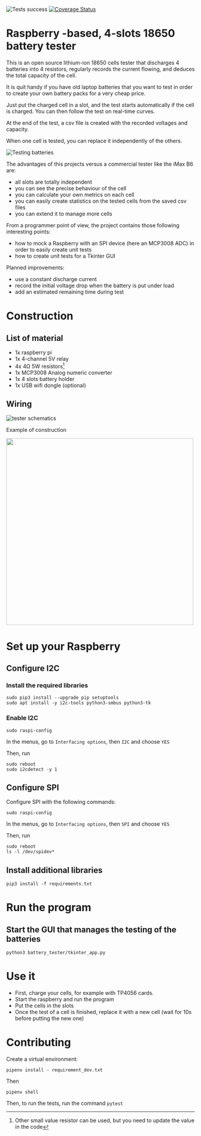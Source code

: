 
![](https://api.travis-ci.com/Geocali/18650_tester.svg?branch=master&status=passed "Tests success")
[![Coverage Status](https://coveralls.io/repos/github/Geocali/18650_tester/badge.svg?branch=master)](https://coveralls.io/github/Geocali/18650_tester?branch=master&service=github)

# Raspberry -based, 4-slots 18650 battery tester

This is an open source lithium-ion 18650 cells tester that discharges 4 batteries into 4 resistors, regularly records the current flowing, and deduces the total capacity of the cell.

It is quit handy if you have old laptop batteries that you want to test in order to create your own battery packs for a very cheap price.

Just put the charged cell in a slot, and the test starts automatically if the cell is charged. You can then follow the test on real-time curves.

At the end of the test, a csv file is created with the recorded voltages and capacity.

When one cell is tested, you can replace it independently of the others.

![Testing batteries](docs/example.gif)

The advantages of this projects versus a commercial tester like the iMax B6 are:
- all slots are totally independent
- you can see the precise behaviour of the cell
- you can calculate your own metrics on each cell
- you can easily create statistics on the tested cells from the saved csv files
- you can extend it to manage more cells

From a programmer point of view, the project contains those following interesting points:
- how to mock a Raspberry with an SPI device (here an MCP3008 ADC) in order to easily create unit tests
- how to create unit tests for a Tkinter GUI

Planned improvements:
- use a constant discharge current
- record the initial voltage drop when the battery is put under load
- add an estimated remaining time during test

# Construction

## List of material

- 1x raspberry pi
- 1x 4-channel 5V relay
- 4x 4&Omega; 5W resistors[^1]
- 1x MCP3008 Analog numeric converter
- 1x 4 slots battery holder
- 1x USB wifi dongle (optional)

[^1]: Other small value resistor can be used, but you need to update the value in the code


## Wiring

![tester schematics](docs/schematic.png)

Example of construction

<!-- ![construction example](docs/constructed_tester.jpg) -->
<img src="docs/constructed_tester.jpg" width="500" />

# Set up your Raspberry

## Configure I2C

### Install the required libraries

```
sudo pip3 install --upgrade pip setuptools
sudo apt install -y i2c-tools python3-smbus python3-tk

```

### Enable I2C

```
sudo raspi-config
```
In the menus, go to `Interfacing options`, then `I2C` and choose `YES`

Then, run

```
sudo reboot
sudo i2cdetect -y 1
```

## Configure SPI

Configure SPI with the following commands:

```
sudo raspi-config
```
In the menus, go to `Interfacing options`, then `SPI` and choose `YES`

Then, run

```
sudo reboot
ls -l /dev/spidev*
```

## Install additional libraries
```
pip3 install -f requirements.txt
```

# Run the program

## Start the GUI that manages the testing of the batteries
```
python3 battery_tester/tkinter_app.py
```


# Use it

- First, charge your cells, for example with TP4056 cards.
- Start the raspberry and run the program
- Put the cells in the slots
- Once the test of a cell is finished, replace it with a new cell (wait for 10s before putting the new one)


# Contributing

Create a virtual environment:
```
pipenv install - requirement_dev.txt
```

Then
```
pipenv shell
```

Then, to run the tests, run the command ```pytest```